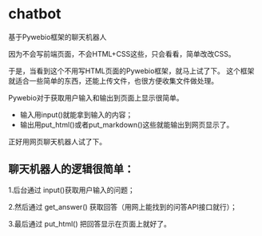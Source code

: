 # chatbot
基于Pywebio框架的聊天机器人

因为不会写前端页面，不会HTML+CSS这些，只会看看，简单改改CSS。

于是，当看到这个不用写HTML页面的Pywebio框架，就马上试了下。
这个框架就适合一些简单的东西，还能上传文件，也很方便收集文件做处理。

Pywebio对于获取用户输入和输出到页面上显示很简单。
- 输入用input()就能拿到输入的内容；
- 输出用put_html()或者put_markdown()这些就能输出到网页显示了。

正好用网页聊天机器人试了下。

## 聊天机器人的逻辑很简单：

1.后台通过 input()获取用户输入的问题；

2.然后通过 get_answer() 获取回答（用网上能找到的问答API接口就行）；

3.最后通过 put_html() 把回答显示在页面上就好了。
